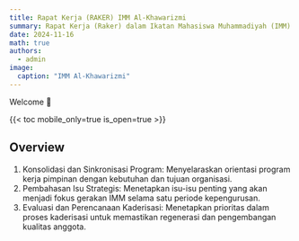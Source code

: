 ```yaml
---
title: Rapat Kerja (RAKER) IMM Al-Khawarizmi
summary: Rapat Kerja (Raker) dalam Ikatan Mahasiswa Muhammadiyah (IMM) adalah forum resmi yang diadakan untuk menyusun dan menetapkan program kerja organisasi selama satu periode kepengurusan.
date: 2024-11-16
math: true
authors:
  - admin
image:
  caption: "IMM Al-Khawarizmi"
---
```


Welcome 👋

{{< toc mobile_only=true is_open=true >}}

## Overview

1. Konsolidasi dan Sinkronisasi Program: Menyelaraskan orientasi program kerja pimpinan dengan kebutuhan dan tujuan organisasi.
2. Pembahasan Isu Strategis: Menetapkan isu-isu penting yang akan menjadi fokus gerakan IMM selama satu periode kepengurusan.
3. Evaluasi dan Perencanaan Kaderisasi: Menetapkan prioritas dalam proses kaderisasi untuk memastikan regenerasi dan pengembangan kualitas anggota.

[//]: # "[![The template is mobile first with a responsive design to ensure that your site looks stunning on every device.](https://raw.githubusercontent.com/wowchemy/wowchemy-hugo-modules/main/starters/academic/preview.png)](https://hugoblox.com)"
